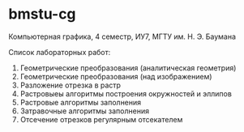 # bmstu-cg
Компьютерная графика, 4 семестр, ИУ7, МГТУ им. Н. Э. Баумана

Список лабораторных работ:
1. Геометрические преобразования (аналитическая геометрия)
2. Геометрические преобразования (над изображением)
3. Разложение отрезка в растр
4. Растровыеы алгоритмы построения окружностей и эллипов
5. Растровые алгоритмы заполнения
6. Затравочные алгоритмы заполнения
7. Отсечение отрезков регулярным отсекателем